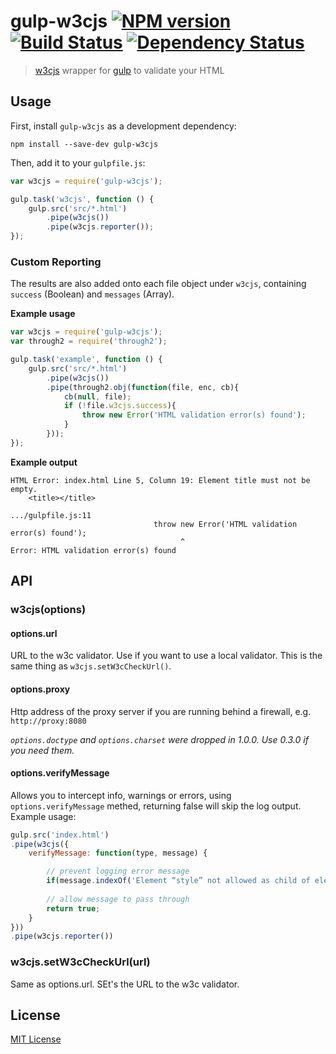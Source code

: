 # gulp-w3cjs [![NPM version][npm-image]][npm-url] [![Build Status][travis-image]][travis-url] [![Dependency Status][depstat-image]][depstat-url]

> [w3cjs](https://github.com/thomasdavis/w3cjs) wrapper for [gulp](https://github.com/wearefractal/gulp) to validate your HTML

## Usage

First, install `gulp-w3cjs` as a development dependency:

```shell
npm install --save-dev gulp-w3cjs
```

Then, add it to your `gulpfile.js`:

```javascript
var w3cjs = require('gulp-w3cjs');

gulp.task('w3cjs', function () {
	gulp.src('src/*.html')
		.pipe(w3cjs())
		.pipe(w3cjs.reporter());
});
```

### Custom Reporting

The results are also added onto each file object under `w3cjs`, containing `success` (Boolean) and `messages` (Array).

**Example usage**

```javascript
var w3cjs = require('gulp-w3cjs');
var through2 = require('through2');

gulp.task('example', function () {
	gulp.src('src/*.html')
		.pipe(w3cjs())
		.pipe(through2.obj(function(file, enc, cb){
			cb(null, file);
			if (!file.w3cjs.success){
				throw new Error('HTML validation error(s) found');
			}
		}));
});
```

**Example output**

```shell
HTML Error: index.html Line 5, Column 19: Element title must not be empty.
    <title></title>

.../gulpfile.js:11
                                throw new Error('HTML validation error(s) found');
                                      ^
Error: HTML validation error(s) found
```

## API

### w3cjs(options)

#### options.url

URL to the w3c validator. Use if you want to use a local validator. This is the
same thing as `w3cjs.setW3cCheckUrl()`.

#### options.proxy

Http address of the proxy server if you are running behind a firewall, e.g.  `http://proxy:8080`

_`options.doctype` and `options.charset` were dropped in 1.0.0. Use 0.3.0 if you need them._

#### options.verifyMessage

Allows you to intercept info, warnings or errors, using `options.verifyMessage` methed, returning false will skip the log output. Example usage:
```js
gulp.src('index.html')
.pipe(w3cjs({
	verifyMessage: function(type, message) {

		// prevent logging error message
		if(message.indexOf('Element “style” not allowed as child of element') === 0) return false;
		
		// allow message to pass through
		return true;
	}
}))
.pipe(w3cjs.reporter())
```

### w3cjs.setW3cCheckUrl(url)

Same as options.url. SEt's the URL to the w3c validator.

## License

[MIT License](http://en.wikipedia.org/wiki/MIT_License)

[npm-url]: https://npmjs.org/package/gulp-w3cjs
[npm-image]: https://badge.fury.io/js/gulp-w3cjs.png

[travis-url]: http://travis-ci.org/callumacrae/gulp-w3cjs
[travis-image]: https://secure.travis-ci.org/callumacrae/gulp-w3cjs.png?branch=master

[depstat-url]: https://david-dm.org/callumacrae/gulp-w3cjs
[depstat-image]: https://david-dm.org/callumacrae/gulp-w3cjs.png
